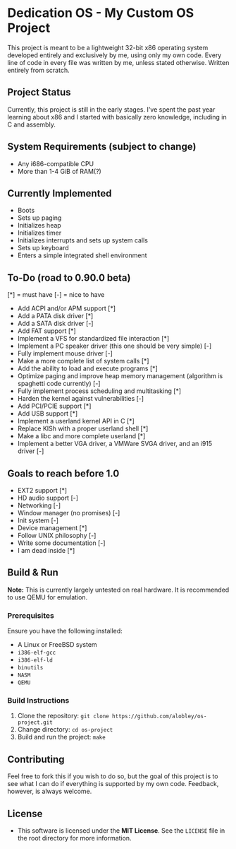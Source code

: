 # Dedication OS - My Custom OS Project

This project is meant to be a lightweight 32-bit x86 operating system developed entirely and exclusively by me, using only my own code. Every line of code in every file was written by me, unless stated otherwise. Written entirely from scratch.

## Project Status
Currently, this project is still in the early stages. I've spent the past year learning about x86 and I started with basically zero knowledge, including in C and assembly.

## System Requirements (subject to change)
- Any i686-compatible CPU
- More than 1-4 GiB of RAM(?)

## Currently Implemented
  - Boots
  - Sets up paging
  - Initializes heap
  - Initializes timer
  - Initializes interrupts and sets up system calls
  - Sets up keyboard
  - Enters a simple integrated shell environment



## To-Do (road to 0.90.0 beta)
[*] = must have
[-] = nice to have
- Add ACPI and/or APM support [*]
- Add a PATA disk driver [*]
- Add a SATA disk driver [-]
- Add FAT support [*]
- Implement a VFS for standardized file interaction [*]
- Implement a PC speaker driver (this one should be very simple) [-]
- Fully implement mouse driver [-]
- Make a more complete list of system calls [*]
- Add the ability to load and execute programs [*]
- Optimize paging and improve heap memory management (algorithm is spaghetti code currently) [-]
- Fully implement process scheduling and multitasking [*]
- Harden the kernel against vulnerabilities [-]
- Add PCI/PCIE support [*]
- Add USB support [*]
- Implement a userland kernel API in C [*]
- Replace KISh with a proper userland shell [*]
- Make a libc and more complete userland [*]
- Implement a better VGA driver, a VMWare SVGA driver, and an i915 driver [-]

## Goals to reach before 1.0
- EXT2 support [*]
- HD audio support [-]
- Networking [-]
- Window manager (no promises) [-]
- Init system [-]
- Device management [*]
- Follow UNIX philosophy [-]
- Write some documentation [-]
- I am dead inside [*]

## Build & Run

**Note:** This is currently largely untested on real hardware. It is recommended to use QEMU for emulation.

### Prerequisites
Ensure you have the following installed:
- A Linux or FreeBSD system
- `i386-elf-gcc`
- `i386-elf-ld`
- `binutils`
- `NASM`
- `QEMU`

### Build Instructions
1. Clone the repository:
   `git clone https://github.com/alobley/os-project.git`
2. Change directory:
    `cd os-project`
3. Build and run the project:
    `make`

## Contributing
Feel free to fork this if you wish to do so, but the goal of this project is to see what I can do if everything is supported by my own code. Feedback, however, is always welcome.

## License
- This software is licensed under the **MIT License**. See the `LICENSE` file in the root directory for more information.